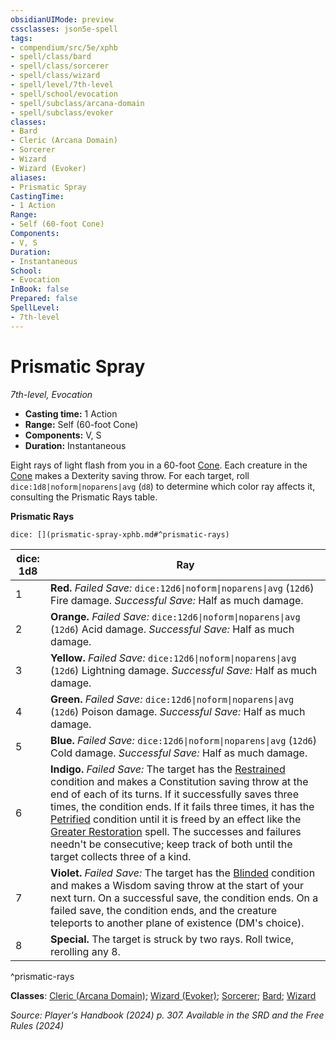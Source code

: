 ```yaml
---
obsidianUIMode: preview
cssclasses: json5e-spell
tags:
- compendium/src/5e/xphb
- spell/class/bard
- spell/class/sorcerer
- spell/class/wizard
- spell/level/7th-level
- spell/school/evocation
- spell/subclass/arcana-domain
- spell/subclass/evoker
classes:
- Bard
- Cleric (Arcana Domain)
- Sorcerer
- Wizard
- Wizard (Evoker)
aliases:
- Prismatic Spray
CastingTime: 
- 1 Action
Range:
- Self (60-foot Cone)
Components:
- V, S
Duration:
- Instantaneous
School:
- Evocation
InBook: false
Prepared: false
SpellLevel:
- 7th-level
---
```

# Prismatic Spray
*7th-level, Evocation*  


- **Casting time:** 1 Action
- **Range:** Self (60-foot Cone)
- **Components:** V, S
- **Duration:** Instantaneous

Eight rays of light flash from you in a 60-foot [Cone](/3-Mechanics/CLI/variant-rules/cone-area-of-effect-xphb.md). Each creature in the [Cone](/3-Mechanics/CLI/variant-rules/cone-area-of-effect-xphb.md) makes a Dexterity saving throw. For each target, roll `dice:1d8|noform|noparens|avg` (`d8`) to determine which color ray affects it, consulting the Prismatic Rays table.

**Prismatic Rays**

`dice: [](prismatic-spray-xphb.md#^prismatic-rays)`

| dice: 1d8 | Ray |
|-----------|-----|
| 1 | **Red.** *Failed Save:* `dice:12d6\|noform\|noparens\|avg` (`12d6`) Fire damage. *Successful Save:* Half as much damage. |
| 2 | **Orange.** *Failed Save:* `dice:12d6\|noform\|noparens\|avg` (`12d6`) Acid damage. *Successful Save:* Half as much damage. |
| 3 | **Yellow.** *Failed Save:* `dice:12d6\|noform\|noparens\|avg` (`12d6`) Lightning damage. *Successful Save:* Half as much damage. |
| 4 | **Green.** *Failed Save:* `dice:12d6\|noform\|noparens\|avg` (`12d6`) Poison damage. *Successful Save:* Half as much damage. |
| 5 | **Blue.** *Failed Save:* `dice:12d6\|noform\|noparens\|avg` (`12d6`) Cold damage. *Successful Save:* Half as much damage. |
| 6 | **Indigo.** *Failed Save:* The target has the [Restrained](conditions.md#Restrained) condition and makes a Constitution saving throw at the end of each of its turns. If it successfully saves three times, the condition ends. If it fails three times, it has the [Petrified](conditions.md#Petrified) condition until it is freed by an effect like the [Greater Restoration](/3-Mechanics/CLI/spells/greater-restoration-xphb.md) spell. The successes and failures needn't be consecutive; keep track of both until the target collects three of a kind. |
| 7 | **Violet.** *Failed Save:* The target has the [Blinded](conditions.md#Blinded) condition and makes a Wisdom saving throw at the start of your next turn. On a successful save, the condition ends. On a failed save, the condition ends, and the creature teleports to another plane of existence (DM's choice). |
| 8 | **Special.** The target is struck by two rays. Roll twice, rerolling any 8. |
^prismatic-rays

**Classes**: [Cleric (Arcana Domain)](/3-Mechanics/CLI/lists/list-spells-classes-arcana-domain-scag.md "subclass=SCAG;class=XPHB"); [Wizard (Evoker)](/3-Mechanics/CLI/lists/list-spells-classes-evoker-xphb.md "subclass=XPHB;class=XPHB"); [Sorcerer](/3-Mechanics/CLI/lists/list-spells-classes-sorcerer.md); [Bard](/3-Mechanics/CLI/lists/list-spells-classes-bard.md); [Wizard](/3-Mechanics/CLI/lists/list-spells-classes-wizard.md)

*Source: Player's Handbook (2024) p. 307. Available in the <span title='Systems Reference Document (5.2)'>SRD</span> and the Free Rules (2024)*